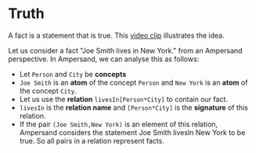 # Truth



A fact is a statement that is true. This [video clip](https://player.ou.nl/wowzaportlets/#!production/An9G5DT) illustrates the idea.

Let us consider a fact "Joe Smith lives in New York." from an Ampersand perspective. In Ampersand, we can analyse this as follows:

* Let `Person` and `City` be **concepts**
* `Joe Smith` is an **atom** of the concept `Person` and `New York` is an **atom** of the concept `City`.
* Let us use the **relation** `livesIn[Person*City]` to contain our fact.
* `livesIn` is the **relation name** and `[Person*City]` is the **signature** of this relation.
* If the pair `(Joe Smith,New York)` is an element of this relation, Ampersand considers the statement Joe Smith livesIn New York to be true. So all pairs in a relation represent facts.

